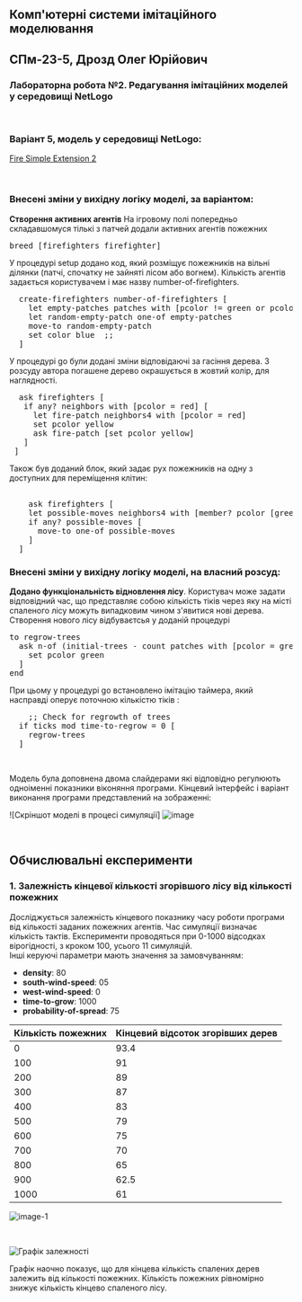 ## Комп'ютерні системи імітаційного моделювання
## СПм-23-5, **Дрозд Олег Юрійович**
### Лабораторна робота №**2**. Редагування імітаційних моделей у середовищі NetLogo

<br>

### Варіант 5, модель у середовищі NetLogo:
[Fire Simple Extension 2](http://www.netlogoweb.org/launch#http://www.netlogoweb.org/assets/modelslib/IABM%20Textbook/chapter%203/Fire%20Extensions/Fire%20Simple%20Extension%202.nlogo) 

<br>

### Внесені зміни у вихідну логіку моделі, за варіантом:

**Створення активних агентів** На ігровому полі попередньо складавшомуся тількі з патчей додали активних агентів пожежних
<pre>
breed [firefighters firefighter]
</pre>
У процедурі setup додано код, який розміщує пожежників на вільні ділянки (патчі, спочатку не зайняті лісом або вогнем). Кількість агентів задається користувачем і має назву number-of-firefighters.
<pre>
  create-firefighters number-of-firefighters [
    let empty-patches patches with [pcolor != green or pcolor != red]
    let random-empty-patch one-of empty-patches
    move-to random-empty-patch
    set color blue  ;;
  ]
</pre>

У процедурі go були додані зміни відповідаючі за гасіння дерева. З розсуду автора погашене дерево окрашується в жовтий колір, для наглядності. 

<pre>
  ask firefighters [
   if any? neighbors with [pcolor = red] [
     let fire-patch neighbors4 with [pcolor = red]
     set pcolor yellow
     ask fire-patch [set pcolor yellow]
   ]
 ]
</pre>

Також був доданий блок, який задає рух пожежників на одну з доступних для переміщення клітин:

<pre>

    ask firefighters [
    let possible-moves neighbors4 with [member? pcolor [green black]]
    if any? possible-moves [
      move-to one-of possible-moves
    ]
  ]
</pre>

### Внесені зміни у вихідну логіку моделі, на власний розсуд:

**Додано функціональність відновлення лісу**.
Користувач може задати відповідний час, що представляє собою кількість тіків через яку на місті спаленого лісу можуть випадковим чином з'явитися нові дерева. Створення нового лісу відбуваєтсья у доданій процедурі

<pre>
to regrow-trees
  ask n-of (initial-trees - count patches with [pcolor = green]) patches with [pcolor != red] [
    set pcolor green
  ]
end
</pre>

При цьому у процедурі go встановлено імітацію таймера, який насправді оперує поточною кількістю тіків :

<pre>
    ;; Check for regrowth of trees
  if ticks mod time-to-regrow = 0 [
    regrow-trees
  ]
</pre>

<br>

Модель була доповнена двома слайдерами які відповідно регулюють одноіменні показники віконяння програми. Кінцевий інтерфейс і варіант виконання програми представлений на зображенні:

![Скріншот моделі в процесі симуляції]
![image](https://github.com/user-attachments/assets/ec92ff82-dad0-4dfa-b2e8-d1f4246dc711)


<br>

## Обчислювальні експерименти

### 1. Залежність кінцевої кількості згорівшого лісу від кількості пожежних

Досліджується залежність кінцевого показнику часу роботи програми від кількості заданих пожежних агентів. Час симуляції визначає кількість тактів.
Експерименти проводяться при 0-1000 відсодках вірогідності, з кроком 100, усього 11 симуляцій.  
Інші керуючі параметри мають значення за замовчуванням:
- **density**: 80
- **south-wind-speed**: 05
- **west-wind-speed**: 0
- **time-to-grow**: 1000
- **probability-of-spread**: 75

<table>
<thead>
<tr><th>Кількість пожежних</th> <th>Кінцевий відсоток згорівших дерев</th></tr>
</thead>
<tbody>
<tr><td>0</td><td>93.4</td></tr>
<tr><td>100</td><td>91</td></tr>
<tr><td>200</td><td>89</td></tr>
<tr><td>300</td><td>87</td></tr>
<tr><td>400</td><td>83</td></tr>
<tr><td>500</td><td>79</td></tr>
<tr><td>600</td><td>75</td></tr>
<tr><td>700</td><td>70</td></tr>
<tr><td>800</td><td>65</td></tr>
<tr><td>900</td><td>62.5</td></tr>
<tr><td>1000</td><td>61</td></tr>
</tbody>
</table>

![image-1](https://github.com/user-attachments/assets/296299c7-7277-4f82-b5a9-4e800db923c3)

</br>

![Графік залежності](image-1.png)

Графік наочно показує, що для кінцева кількість спалених дерев залежить від кількості пожежних. Кількість пожежних рівномірно знижує кількість кінцево спаленого лісу.
